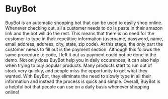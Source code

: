 # BuyBot
BuyBot is an automatic shopping bot that can be used to easily shop online. Whenever checking out, all a customer needs to do is paste in their amazon link and the bot
will do the rest. This means that there is no need for the customer to type in their repetitive information (username, password, name, email address, address, city, state, 
zip code). At this stage, the only part the customer needs to fill out is the payment section. Although this follows the same procedure to code, I left it out as payment
could not be done in the demo. Not only does BuyBot help you in daily occurences, it can also help when trying to buy popular products. Many products start to run out of 
stock very quickly, and people miss the opportunity to get what they wanted. With BuyBot, they eliminate the need to slowly type in all their information and instead the 
process is quick and simple. Overall, BuyBot is a helpful bot that people can use on a daily basis whenever shopping online!
